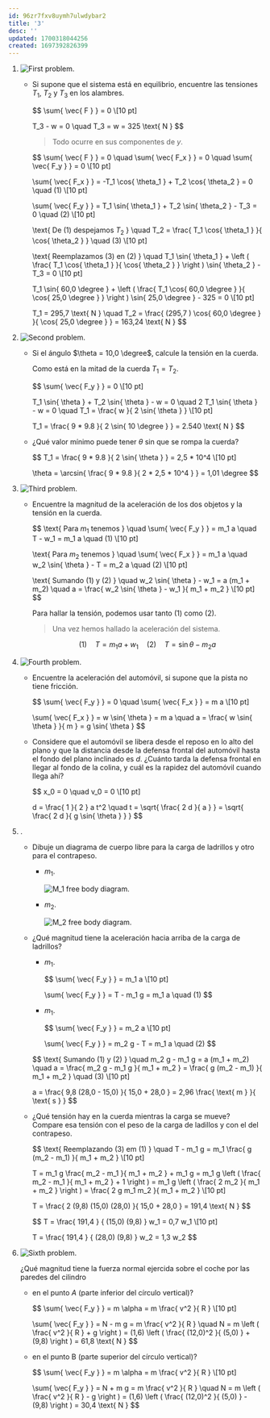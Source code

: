 ```yaml
---
id: 96zr7fxv8uymh7ulwdybar2
title: '3'
desc: ''
updated: 1700318044256
created: 1697392826399
---
```


1. ![First problem](./assets/University/Física%20I%20+%20laboratorio/2_3-1%20Problem.jpg).

	- Si supone que el sistema está en equilibrio, encuentre las tensiones $T_1$, $T_2$ y $T_3$ en los alambres.

		$$
		\sum{ \vec{ F } } = 0 \\[10 pt]

		T_3 - w = 0 \quad T_3 = w = 325 \text{ N }
		$$

		> Todo ocurre en sus componentes de $y$.

		$$
		\sum{ \vec{ F } } = 0 \quad \sum{ \vec{ F_x } } = 0 \quad \sum{ \vec{ F_y } } = 0 \\[10 pt]

		\sum{ \vec{ F_x } } = -T_1 \cos{ \theta_1 } + T_2 \cos{ \theta_2 } = 0 \quad (1) \\[10 pt]

		\sum{ \vec{ F_y } } = T_1 \sin{ \theta_1 } + T_2 \sin{ \theta_2 } - T_3 = 0 \quad (2) \\[10 pt]

		\text{ De $(1)$ despejamos $T_2$ } \quad T_2 = \frac{ T_1 \cos{ \theta_1 } }{ \cos{ \theta_2 } } \quad (3) \\[10 pt]

		\text{ Reemplazamos $(3)$ en $(2)$ } \quad T_1 \sin{ \theta_1 } + \left ( \frac{ T_1 \cos{ \theta_1 } }{ \cos{ \theta_2 } } \right ) \sin{ \theta_2 } - T_3 = 0 \\[10 pt]

		T_1 \sin{ 60,0 \degree } + \left ( \frac{ T_1 \cos{ 60,0 \degree } }{ \cos{ 25,0 \degree } } \right ) \sin{ 25,0 \degree } - 325 = 0 \\[10 pt]

		T_1 = 295,7 \text{ N } \quad T_2 = \frac{ (295,7 ) \cos{ 60,0 \degree } }{ \cos{ 25,0 \degree } } = 163,24 \text{ N }
		$$

2. ![Second problem](./assets/University/Física%20I%20+%20laboratorio/2_3-2%20Problem.jpg).

	- Si el ángulo $\theta = 10,0 \degree$, calcule la tensión en la cuerda.

		Como está en la mitad de la cuerda $T_1 = T_2$.

		$$
		\sum{ \vec{ F_y } } = 0 \\[10 pt]

		T_1 \sin{ \theta } + T_2 \sin{ \theta } - w = 0 \quad 2 T_1 \sin{ \theta } - w = 0 \quad T_1 = \frac{ w }{ 2 \sin{ \theta } } \\[10 pt]

		T_1 = \frac{ 9 * 9.8 }{ 2 \sin{ 10 \degree } } = 2.540 \text{ N }
		$$

	- ¿Qué valor mínimo puede tener $\theta$ sin que se rompa la cuerda?

		$$
		T_1 = \frac{ 9 * 9.8 }{ 2 \sin{ \theta } } = 2,5 * 10^4 \\[10 pt]

		\theta = \arcsin{ \frac{ 9 * 9.8 }{ 2 * 2,5 * 10^4 } } = 1,01 \degree
		$$

3. ![Third problem](./assets/University/Física%20I%20+%20laboratorio/2_3-3%20Problem.jpg).

	- Encuentre la magnitud de la aceleración de los dos objetos y la tensión en la cuerda.

		$$
		\text{ Para $m_1$ tenemos } \quad \sum{ \vec{ F_y } } = m_1 a \quad T - w_1 = m_1 a \quad (1) \\[10 pt]

		\text{ Para $m_2$ tenemos } \quad \sum{ \vec{ F_x } } = m_1 a \quad w_2 \sin{ \theta } - T = m_2 a \quad (2) \\[10 pt]

		\text{ Sumando $(1)$ y $(2)$ } \quad w_2 \sin{ \theta } - w_1 = a (m_1 + m_2) \quad a = \frac{ w_2 \sin{ \theta } - w_1 }{ m_1 + m_2 } \\[10 pt]
		$$

		Para hallar la tensión, podemos usar tanto $(1)$ como $(2)$.

		> Una vez hemos hallado la aceleración del sistema.

		$$
		(1) \quad T = m_1 a + w_1 \quad (2) \quad T = \sin{ \theta } - m_2 a
		$$

4. ![Fourth problem](./assets/University/Física%20I%20+%20laboratorio/2_3-4%20Problem.jpg).

	- Encuentre la aceleración del automóvil, si supone que la pista no tiene fricción.

		$$
		\sum{ \vec{ F_y } } = 0 \quad \sum{ \vec{ F_x } } = m a \\[10 pt]

		\sum{ \vec{ F_x } } = w \sin{ \theta } = m a \quad a = \frac{ w \sin{ \theta } }{ m } = g \sin{ \theta }
		$$

	- Considere que el automóvil se libera desde el reposo en lo alto del plano y que la distancia desde la defensa frontal del automóvil hasta el fondo del plano inclinado es $d$. ¿Cuánto tarda la defensa frontal en llegar al fondo de la colina, y cuál es la rapidez del automóvil cuando llega ahí?

		$$
		x_0 = 0 \quad v_0 = 0 \\[10 pt]

		d = \frac{ 1 }{ 2 } a t^2 \quad t = \sqrt{ \frac{ 2 d }{ a } } = \sqrt{ \frac{ 2 d }{ g \sin{ \theta } } }
		$$

5. .

	- Dibuje un diagrama de cuerpo libre para la carga de ladrillos y otro para el contrapeso.

		- $m_1$.

			![M_1 free body diagram](./assets/University/Física%20I%20+%20laboratorio/2_3-5%20M1-free-body-diagram.jpg).

		- $m_2$.

			![M_2 free body diagram](./assets/University/Física%20I%20+%20laboratorio/2_3-6%20M2-free-body-diagram.jpg).

	- ¿Qué magnitud tiene la aceleración hacia arriba de la carga de ladrillos?

		- $m_1$.

			$$
			\sum{ \vec{ F_y } } = m_1 a \\[10 pt]

			\sum{ \vec{ F_y } } = T - m_1 g = m_1 a \quad (1)
			$$

		- $m_1$.

			$$
			\sum{ \vec{ F_y } } = m_2 a \\[10 pt]

			\sum{ \vec{ F_y } } = m_2 g - T = m_1 a \quad (2)
			$$

		$$
		\text{ Sumando $(1)$ y $(2)$ } \quad m_2 g - m_1 g = a (m_1 + m_2) \quad a = \frac{ m_2 g - m_1 g }{ m_1 + m_2 } = \frac{ g (m_2 - m_1) }{ m_1 + m_2 } \quad (3) \\[10 pt]

		a = \frac{ 9,8 (28,0 - 15,0) }{ 15,0 + 28,0 } = 2,96 \frac{ \text{ m } }{ \text{ s } }
		$$

	- ¿Qué tensión hay en la cuerda mientras la carga se mueve? Compare esa tensión con el peso de la carga de ladillos y con el del contrapeso.

		$$
		\text{ Reemplazando $(3)$ em $(1)$ } \quad T - m_1 g = m_1 \frac{ g (m_2 - m_1) }{ m_1 + m_2 } \\[10 pt]

		T = m_1 g \frac{ m_2 - m_1 }{ m_1 + m_2 } + m_1 g = m_1 g \left ( \frac{ m_2 - m_1 }{ m_1 + m_2 } + 1 \right ) = m_1 g \left ( \frac{ 2 m_2 }{ m_1 + m_2 } \right ) = \frac{ 2 g m_1 m_2 }{ m_1 + m_2 } \\[10 pt]

		T = \frac{ 2 (9,8) (15,0) (28,0) }{ 15,0 + 28,0 } = 191,4 \text{ N }
		$$

		$$
		T = \frac{ 191,4 } { (15,0) (9,8) } w_1 = 0,7 w_1 \\[10 pt]

		T = \frac{ 191,4 } { (28,0) (9,8) } w_2 = 1,3 w_2
		$$

6. ![Sixth problem](./assets/University/Física%20I%20+%20laboratorio/2_3-7%20Problem.jpg).

	¿Qué magnitud tiene la fuerza normal ejercida sobre el coche por las paredes del cilindro

	- en el punto $A$ (parte inferior del círculo vertical)?

		$$
		\sum{ \vec{ F_y } } = m \alpha = m \frac{ v^2 }{ R } \\[10 pt]

		\sum{ \vec{ F_y } } = N - m g = m \frac{ v^2 }{ R } \quad N = m \left ( \frac{ v^2 }{ R } + g \right ) = (1,6) \left ( \frac{ (12,0)^2 }{ (5,0) } + (9,8) \right ) = 61,8 \text{ N }
		$$

	- en el punto B (parte superior del círculo vertical)?

		$$
		\sum{ \vec{ F_y } } = m \alpha = m \frac{ v^2 }{ R } \\[10 pt]

		\sum{ \vec{ F_y } } = N + m g = m \frac{ v^2 }{ R } \quad N = m \left ( \frac{ v^2 }{ R } - g \right ) = (1,6) \left ( \frac{ (12,0)^2 }{ (5,0) } - (9,8) \right ) = 30,4 \text{ N }
		$$
